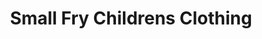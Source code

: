 ---
title: "Small Fry Childrens Clothing"
url: /denton/small-fry-childrens-clothing/
shop: Kleidung
---